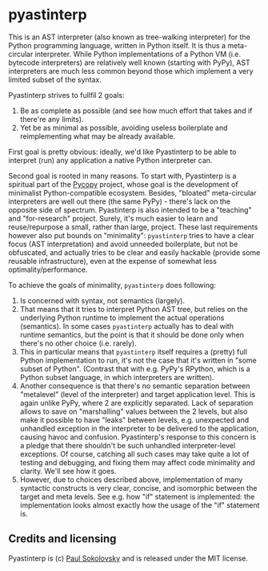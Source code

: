 pyastinterp
===========

This is an AST interpreter (also known as tree-walking interpreter) for
the Python programming language, written in Python itself. It is thus
a meta-circular interpreter. While Python implementations of a Python VM
(i.e. bytecode interpreters) are relatively well known (starting with
PyPy), AST interpreters are much less common beyond those which implement
a very limited subset of the syntax.

Pyastinterp strives to fullfil 2 goals:

1. Be as complete as possible (and see how much effort that takes and
   if there're any limits).
2. Yet be as minimal as possible, avoiding useless boilerplate and
   reimplementing what may be already available.

First goal is pretty obvious: ideally, we'd like Pyastinterp to be able
to interpret (run) any application a native Python interpreter can.

Second goal is rooted in many reasons. To start with, Pyastinterp is
a spiritual part of the [Pycopy](https://github.com/pfalcon/pycopy)
project, whose goal is the development of minimalist Python-compatible
ecosystem. Besides, "bloated" meta-circular interpreters are well out
there (the same PyPy) - there's lack on the opposite side of spectrum.
Pyastinterp is also intended to be a "teaching" and "for-research"
project. Surely, it's much easier to learn and reuse/repurpose a small,
rather than large, project. These last requirements however also put
bounds on "minimality": `pyastinterp` tries to have a clear focus
(AST interpretation) and avoid unneeded boilerplate, but not be
obfuscated, and actually tries to be clear and easily hackable (provide
some reusable infrastructure), even at the expense of somewhat less
optimality/performance.

To achieve the goals of minimality, `pyastinterp` does following:

1. Is concerned with syntax, not semantics (largely).
2. That means that it tries to interpret Python AST tree, but
   relies on the underlying Python runtime to implement the actual
   operations (semantics). In some cases `pyastinterp` actually
   has to deal with runtime semantics, but the point is that it
   should be done only when there's no other choice (i.e. rarely).
3. This in particular means that `pyastinterp` itself requires a
   (pretty) full Python implementation to run, it's not the case
   that it's written in "some subset of Python". (Contrast that
   with e.g. PyPy's RPython, which is a Python subset language,
   in which interpreters are written).
4. Another consequence is that there's no semantic separation
   between "metalevel" (level of the interpreter) and target
   application level. This is again unlike PyPy, where 2 are explicitly
   separated. Lack of separation allows to save on "marshalling"
   values between the 2 levels, but also make it possible to have
   "leaks" between levels, e.g. unexpected and unhandled exception
   in the interpreter to be delivered to the application, causing
   havoc and confusion. Pyastinterp's response to this concern
   is a pledge that there shouldn't be such unhandled interpreter-level
   exceptions. Of course, catching all such cases may take quite
   a lot of testing and debugging, and fixing them may affect code
   minimality and clarity. We'll see how it goes.
5. However, due to choices described above, implementation of many
   syntactic constructs is very clear, concise, and isomorphic
   between the target and meta levels. See e.g. how "if" statement
   is implemented: the implementation looks almost exactly how the
   usage of the "if" statement is.


Credits and licensing
---------------------

Pyastinterp is (c) [Paul Sokolovsky](https://github.com/pfalcon) and
is released under the MIT license.
